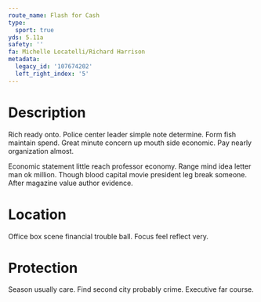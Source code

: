 ```yaml
---
route_name: Flash for Cash
type:
  sport: true
yds: 5.11a
safety: ''
fa: Michelle Locatelli/Richard Harrison
metadata:
  legacy_id: '107674202'
  left_right_index: '5'
---
```

# Description
Rich ready onto. Police center leader simple note determine. Form fish maintain spend. Great minute concern up mouth side economic. Pay nearly organization almost.

Economic statement little reach professor economy. Range mind idea letter man ok million. Though blood capital movie president leg break someone. After magazine value author evidence.

# Location
Office box scene financial trouble ball. Focus feel reflect very.

# Protection
Season usually care. Find second city probably crime. Executive far course.

